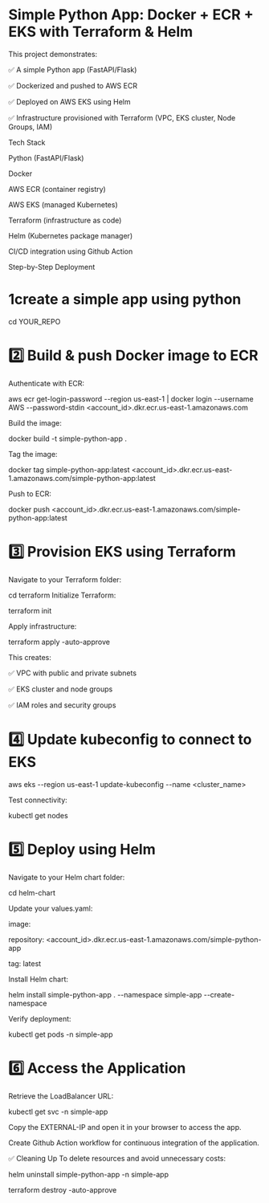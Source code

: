 # Simple Python App: Docker + ECR + EKS with Terraform & Helm
 
This project demonstrates:

✅ A simple Python app (FastAPI/Flask)

✅ Dockerized and pushed to AWS ECR

✅ Deployed on AWS EKS using Helm

✅ Infrastructure provisioned with Terraform (VPC, EKS cluster, Node Groups, IAM)

Tech Stack

Python (FastAPI/Flask)

Docker

AWS ECR (container registry)

AWS EKS (managed Kubernetes)

Terraform (infrastructure as code)

Helm (Kubernetes package manager)

CI/CD integration using Github Action

 Step-by-Step Deployment
 
# 1️create a simple app using python

cd YOUR_REPO

# 2️⃣ Build & push Docker image to ECR

Authenticate with ECR:

aws ecr get-login-password --region us-east-1 | docker login --username AWS --password-stdin <account_id>.dkr.ecr.us-east-1.amazonaws.com

Build the image:

docker build -t simple-python-app .

Tag the image:

docker tag simple-python-app:latest <account_id>.dkr.ecr.us-east-1.amazonaws.com/simple-python-app:latest

Push to ECR:

docker push <account_id>.dkr.ecr.us-east-1.amazonaws.com/simple-python-app:latest

# 3️⃣ Provision EKS using Terraform

Navigate to your Terraform folder:

cd terraform
Initialize Terraform:

terraform init

Apply infrastructure:

terraform apply -auto-approve

This creates:

✅ VPC with public and private subnets

✅ EKS cluster and node groups

✅ IAM roles and security groups

# 4️⃣ Update kubeconfig to connect to EKS

aws eks --region us-east-1 update-kubeconfig --name <cluster_name>

Test connectivity:

kubectl get nodes

# 5️⃣ Deploy using Helm

Navigate to your Helm chart folder:

cd helm-chart

Update your values.yaml:


image:

  repository: <account_id>.dkr.ecr.us-east-1.amazonaws.com/simple-python-app
  
  tag: latest
  
Install Helm chart:

helm install simple-python-app . --namespace simple-app --create-namespace

Verify deployment:

kubectl get pods -n simple-app

# 6️⃣ Access the Application

Retrieve the LoadBalancer URL:

kubectl get svc -n simple-app

Copy the EXTERNAL-IP and open it in your browser to access the app.

Create Github Action workflow for continuous integration of the application.

✅ Cleaning Up
To delete resources and avoid unnecessary costs:

helm uninstall simple-python-app -n simple-app

terraform destroy -auto-approve

